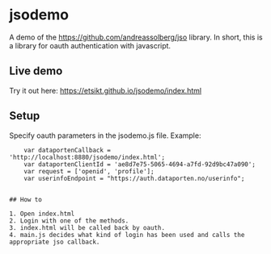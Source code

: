 # jsodemo

A demo of the https://github.com/andreassolberg/jso library. In short, this is a library for oauth authentication with javascript.

## Live demo
Try it out here: https://etsikt.github.io/jsodemo/index.html

## Setup
Specify oauth parameters in the jsodemo.js file. Example:

```
    var dataportenCallback = 'http://localhost:8880/jsodemo/index.html';
    var dataportenClientId = 'ae8d7e75-5065-4694-a7fd-92d9bc47a090';
    var request = ['openid', 'profile'];
    var userinfoEndpoint = "https://auth.dataporten.no/userinfo";


## How to

1. Open index.html
2. Login with one of the methods.
3. index.html will be called back by oauth.
4. main.js decides what kind of login has been used and calls the appropriate jso callback.

